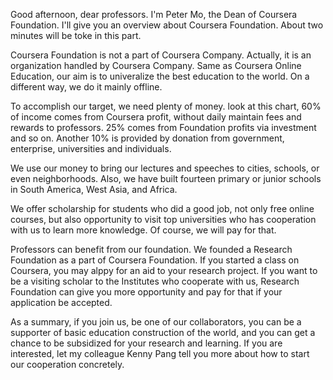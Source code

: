 Good afternoon, dear professors. I'm Peter Mo, the Dean of Coursera Foundation. I'll give you an overview about Coursera Foundation. About two minutes will be toke in this part.

Coursera Foundation is not a part of Coursera Company. Actually, it is an organization handled by Coursera Company. Same as Coursera Online Education, our aim is to univeralize the best education to the world. On a different way, we do it mainly offline.

To accomplish our target, we need plenty of money. look at this chart, 60% of income comes from Coursera profit, without daily maintain fees and rewards to professors. 25% comes from Foundation profits via investment and so on. Another 10% is provided by donation from government, enterprise, universities and individuals.

We use our money to bring our lectures and speeches to cities, schools, or even neighborhoods. Also, we have built fourteen primary or junior schools in South America, West Asia, and Africa.

We offer scholarship for students who did a good job, not only free online courses, but also opportunity to visit top universities who has cooperation with us to learn more knowledge. Of course, we will pay for that.

Professors can benefit from our foundation. We founded a Research Foundation as a part of Coursera Foundation. If you started a class on Coursera, you may alppy for an aid to your research project. If you want to be a visiting scholar to the Institutes who cooperate with us, Research Foundation can give you more opportunity and pay for that if your application be accepted.

As a summary, if you join us, be one of our collaborators, you can be a supporter of basic education construction of the world, and you can get a chance to be subsidized for your research and learning. If you are interested, let my colleague Kenny Pang tell you more about how to start our cooperation concretely.
